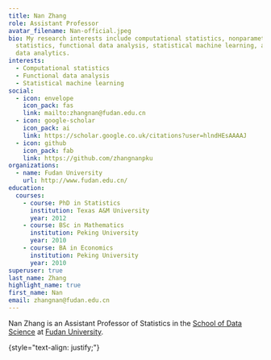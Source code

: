 ```yaml
---
title: Nan Zhang
role: Assistant Professor
avatar_filename: Nan-official.jpeg
bio: My research interests include computational statistics, nonparametric
  statistics, functional data analysis, statistical machine learning, and big
  data analytics.
interests:
  - Computational statistics
  - Functional data analysis
  - Statistical machine learning
social:
  - icon: envelope
    icon_pack: fas
    link: mailto:zhangnan@fudan.edu.cn
  - icon: google-scholar
    icon_pack: ai
    link: https://scholar.google.co.uk/citations?user=hlndHEsAAAAJ
  - icon: github
    icon_pack: fab
    link: https://github.com/zhangnanpku
organizations:
  - name: Fudan University
    url: http://www.fudan.edu.cn/
education:
  courses:
    - course: PhD in Statistics
      institution: Texas A&M University
      year: 2012
    - course: BSc in Mathematics
      institution: Peking University
      year: 2010
    - course: BA in Economics
      institution: Peking University
      year: 2010
superuser: true
last_name: Zhang
highlight_name: true
first_name: Nan
email: zhangnan@fudan.edu.cn
---
```


Nan Zhang is an Assistant Professor of Statistics in the <a href="http://www.sds.fudan.edu.cn/">School of Data Science</a> at <a href="http://www.fudan.edu.cn/en/">Fudan University</a>.

{style="text-align: justify;"}
